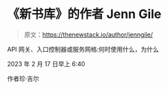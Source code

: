 # 《新书库》的作者 Jenn Gile

> 原文：<https://thenewstack.io/author/jenngile/>

API 网关、入口控制器或服务网格:何时使用什么，为什么

2023 年 2 月 17 日早上 6:40

作者珍·吉尔